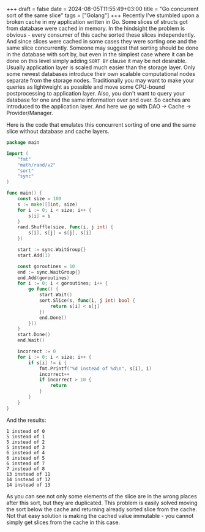 +++ 
draft = false
date = 2024-08-05T11:55:49+03:00
title = "Go concurrent sort of the same slice"
tags = ["Golang"]
+++ 
Recently I've stumbled upon a broken cache in my application written in Go. Some slices of structs got from database were
cached in memory. In the hindsight the problem is obvious - every consumer of this cache sorted these slices independently.
And since slices were cached in some cases they were sorting one and the same slice concurrently. Someone may suggest that
sorting should be done in the database with sort by, but even in the simplest case where it can be done on this level simply
adding `SORT BY` clause it may be not desirable. Usually application layer is scaled much easier than the storage layer.
Only some newest databases introduce their own scalable computational nodes separate from the storage nodes. Traditionally 
you may want to make your queries as lightweight as possible and move some CPU-bound postprocessing to application layer.
Also, you don't want to query your database for one and the same information over and over. So caches are introduced to the
application layer. And here we go with DAO -> Cache -> Provider/Manager. 

Here is the code that emulates this concurrent sorting of one and the same slice without database and cache layers.

```go
package main

import (
	"fmt"
	"math/rand/v2"
	"sort"
	"sync"
)

func main() {
	const size = 100
	s := make([]int, size)
	for i := 0; i < size; i++ {
		s[i] = i
	}
	rand.Shuffle(size, func(i, j int) {
		s[i], s[j] = s[j], s[i]
	})

	start := sync.WaitGroup{}
	start.Add(1)

	const goroutines = 10
	end := sync.WaitGroup{}
	end.Add(goroutines)
	for i := 0; i < goroutines; i++ {
		go func() {
			start.Wait()
			sort.Slice(s, func(i, j int) bool {
				return s[i] < s[j]
			})
			end.Done()
		}()
	}
	start.Done()
	end.Wait()

	incorrect := 0
	for i := 0; i < size; i++ {
		if s[i] != i {
			fmt.Printf("%d instead of %d\n", s[i], i)
			incorrect++
			if incorrect > 10 {
				return
			}
		}
	}
}
```
And the results:
```
1 instead of 0
5 instead of 1
5 instead of 2
5 instead of 3
6 instead of 4
6 instead of 5
6 instead of 7
7 instead of 8
13 instead of 11
14 instead of 12
14 instead of 13
```
As you can see not only some elements of the slice are in the wrong places after this sort, but they are duplicated. This
problem is easily solved moving the sort below the cache and returning already sorted slice from the cache. Not that easy
solution is making the cached value immutable - you cannot simply get slices from the cache in this case.